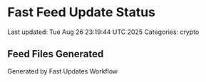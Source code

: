 # Fast Feed Update Status
Last updated: Tue Aug 26 23:19:44 UTC 2025
Categories: crypto

## Feed Files Generated

Generated by Fast Updates Workflow
